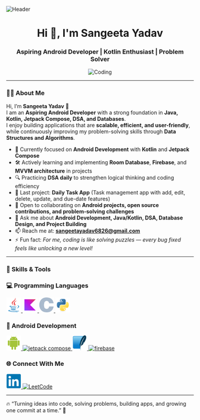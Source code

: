 ![Header](https://github.com/Sangeeta-9305-SelfLearner/Sangeeta-9305-SelfLearner/blob/main/Java%20developer.png)

<h1 align="center">Hi 👋, I'm Sangeeta Yadav</h1>
<h3 align="center">Aspiring Android Developer | Kotlin Enthusiast | Problem Solver</h3>

<p align="center">
  <img src="https://media.giphy.com/media/qgQUggAC3Pfv687qPC/giphy.gif" alt="Coding" width="400"/>
</p>

---

### 👩‍💻 About Me  

Hi, I’m **Sangeeta Yadav** 👋  
I am an **Aspiring Android Developer** with a strong foundation in **Java, Kotlin, Jetpack Compose, DSA, and Databases**.  
I enjoy building applications that are **scalable, efficient, and user-friendly**, while continuously improving my problem-solving skills through **Data Structures and Algorithms**.  

- 📱 Currently focused on **Android Development** with **Kotlin** and **Jetpack Compose**  
- 🛠️ Actively learning and implementing **Room Database**, **Firebase**, and **MVVM architecture** in projects   
- 🔍 Practicing **DSA daily** to strengthen logical thinking and coding efficiency  
- 🚀 Last project: **Daily Task App** (Task management app with add, edit, delete, update, and due-date features)  
- 🤝 Open to collaborating on **Android projects, open source contributions, and problem-solving challenges**  
- 💬 Ask me about **Android Development, Java/Kotlin, DSA, Database Design, and Project Building**  
- 📫 Reach me at: **sangeetayadav6826@gmail.com**  
- ⚡ Fun fact: *For me, coding is like solving puzzles — every bug fixed feels like unlocking a new level!*  
 

---

### 🚀 Skills & Tools  

### 💻 Programming Languages  
<p align="left">  
  <a href="https://www.java.com" target="_blank" rel="noreferrer">  
    <img src="https://raw.githubusercontent.com/devicons/devicon/master/icons/java/java-original.svg" alt="java" width="40" height="40"/>  
  </a>  
  <a href="https://kotlinlang.org/" target="_blank" rel="noreferrer">  
    <img src="https://raw.githubusercontent.com/devicons/devicon/master/icons/kotlin/kotlin-original.svg" alt="kotlin" width="40" height="40"/>  
  </a>  
  <a href="https://www.cprogramming.com/" target="_blank" rel="noreferrer">  
    <img src="https://raw.githubusercontent.com/devicons/devicon/master/icons/c/c-original.svg" alt="c" width="40" height="40"/>  
  </a>  
  <a href="https://www.python.org" target="_blank" rel="noreferrer">  
    <img src="https://raw.githubusercontent.com/devicons/devicon/master/icons/python/python-original.svg" alt="python" width="40" height="40"/>  
  </a>  
</p>  

### 📱 Android Development  
<p align="left">  
  <a href="https://developer.android.com" target="_blank" rel="noreferrer">  
    <img src="https://raw.githubusercontent.com/devicons/devicon/master/icons/android/android-original.svg" alt="android" width="40" height="40"/>  
  </a>  
  <a href="https://developer.android.com/jetpack/compose" target="_blank" rel="noreferrer">  
    <img src="https://developer.android.com/images/brand/Android_Robot.png" alt="jetpack compose" width="40" height="40"/>  
  </a>  
  <a href="https://developer.android.com/training/data-storage/room" target="_blank" rel="noreferrer">  
    <img src="https://raw.githubusercontent.com/devicons/devicon/master/icons/sqlite/sqlite-original.svg" alt="room database" width="40" height="40"/>  
  </a>  
  <a href="https://firebase.google.com/" target="_blank" rel="noreferrer">  
    <img src="https://www.vectorlogo.zone/logos/firebase/firebase-icon.svg" alt="firebase" width="40" height="40"/>  
  </a>  
</p>  





### 🌐 Connect With Me  
<p align="left">
  <a href="https://linkedin.com/in/sangeeta-yadav-23473b334" target="_blank" rel="noreferrer">
    <img src="https://raw.githubusercontent.com/devicons/devicon/master/icons/linkedin/linkedin-original.svg" alt="LinkedIn" width="40" height="40"/>
  </a>
  <a href="https://www.leetcode.com/sangeeta_technologist_11199" target="_blank" rel="noreferrer">
    <img src="https://upload.wikimedia.org/wikipedia/commons/1/19/LeetCode_logo_black.png" alt="LeetCode" width="40" height="40"/>
  </a>
</p>

---

🔥 “Turning ideas into code, solving problems, building apps, and growing one commit at a time.” 🚀

